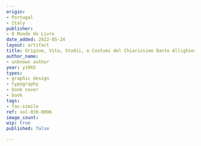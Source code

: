 ```yaml
---
origin:
- Portugal
- Italy
publisher:
- O Mundo do Livro
date_added: 2022-05-24
layout: artifact
title: Origine, Vita, Studii, e Costumi del Chiarissimo Dante Allighieri, Poeta Fiorentino
author_name:
- unknown author
year: y1965
types:
- graphic design
- typography
- book cover
- book
tags:
- fac-simile
ref: sol-030-0096
image_count: 
wip: true
published: false

---
```

